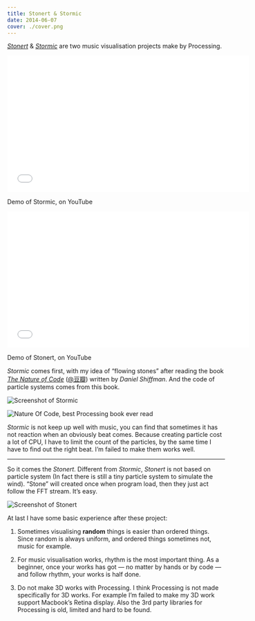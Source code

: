 ```yaml
---
title: Stonert & Stormic
date: 2014-06-07
cover: ./cover.png
---
```


*[Stonert](https://github.com/houkanshan/stonert)* & *[Stormic](https://github.com/houkanshan/stormic)* are two music visualisation projects make by Processing.

<p>
<iframe width="560" height="315" src="//www.youtube.com/embed/cJ_yJjVNTRI?rel=0" frameborder="0" allowfullscreen alt=""></iframe>
<figcaption>Demo of Stormic, on YouTube</figcaption>
</p>

<p>
<iframe width="560" height="315" src="//www.youtube.com/embed/jUjYWAIbi4M?rel=0" frameborder="0" allowfullscreen alt=""></iframe>
<figcaption>Demo of Stonert, on YouTube</figcaption>
</p>

*Stormic* comes first, with my idea of “flowing stones” after reading the book *[The Nature of Code](http://natureofcode.com/)* ([@豆瓣](http://book.douban.com/subject/20452058/)) written by *Daniel Shiffman*. And the code of particle systems comes from this book. 

![Screenshot of Stormic](https://houkanshan.github.io/stormic/daily/5.1.png)

![Nature Of Code, best Processing book ever read](http://cl.ly/Vxy9/Image%202014-06-07%20at%2010.06.25%20PM.png)

*Stormic* is not keep up well with music, you can find that sometimes it has not reaction when an obviously beat comes. Because creating particle cost a lot of CPU, I have to limit the count of the particles, by the same time I have to find out the right beat. I’m failed to make them works well.

----

So it comes the *Stonert*. Different from *Stormic*, *Stonert* is not based on particle system (In fact there is still a tiny particle system to simulate the wind). “Stone” will created once when program load, then they just act follow the FFT stream. It’s easy.

![Screenshot of Stonert](https://houkanshan.github.io/stonert/daily/7.1.png)

At last I have some basic experience after these project: 

1. Sometimes visualising **random** things is easier than ordered things. Since random is always uniform, and ordered things sometimes not, music for example.

2. For music visualisation works, rhythm is the most important thing. As a beginner, once your works has got — no matter by hands or by code — and follow rhythm, your works is half done.

3. Do not make 3D works with Processing. I think Processing is not made specifically for 3D works. For example I’m failed to make my 3D work support Macbook’s Retina display. Also the 3rd party libraries for Processing is old, limited and hard to be found.
